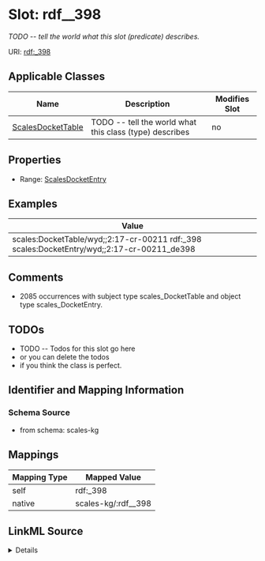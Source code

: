 

# Slot: rdf__398


_TODO -- tell the world what this slot (predicate) describes._





URI: [rdf:_398](http://www.w3.org/1999/02/22-rdf-syntax-ns#_398)



<!-- no inheritance hierarchy -->





## Applicable Classes

| Name | Description | Modifies Slot |
| --- | --- | --- |
| [ScalesDocketTable](../classes/ScalesDocketTable.md) | TODO -- tell the world what this class (type) describes |  no  |







## Properties

* Range: [ScalesDocketEntry](../classes/ScalesDocketEntry.md)






## Examples

| Value |
| --- |
| scales:DocketTable/wyd;;2:17-cr-00211 rdf:_398 scales:DocketEntry/wyd;;2:17-cr-00211_de398 |

## Comments

* 2085 occurrences with subject type scales_DocketTable and object type scales_DocketEntry.

## TODOs

* TODO -- Todos for this slot go here
* or you can delete the todos
* if you think the class is perfect.

## Identifier and Mapping Information







### Schema Source


* from schema: scales-kg




## Mappings

| Mapping Type | Mapped Value |
| ---  | ---  |
| self | rdf:_398 |
| native | scales-kg/:rdf__398 |




## LinkML Source

<details>
```yaml
name: rdf__398
description: TODO -- tell the world what this slot (predicate) describes.
todos:
- TODO -- Todos for this slot go here
- or you can delete the todos
- if you think the class is perfect.
comments:
- 2085 occurrences with subject type scales_DocketTable and object type scales_DocketEntry.
examples:
- value: scales:DocketTable/wyd;;2:17-cr-00211 rdf:_398 scales:DocketEntry/wyd;;2:17-cr-00211_de398
from_schema: scales-kg
rank: 1000
slot_uri: rdf:_398
alias: rdf__398
domain_of:
- scales_DocketTable
range: scales_DocketEntry

```
</details>
